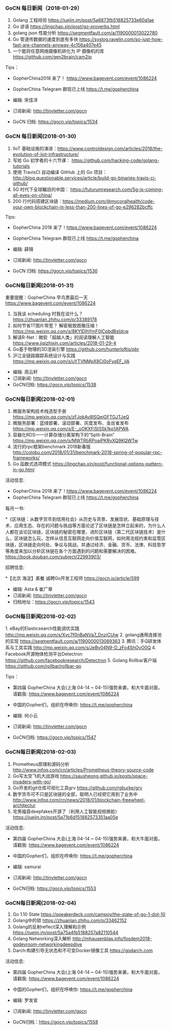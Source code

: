 ### GoCN 每日新闻（2018-01-29）

1. Golang 工程经验 https://juejin.im/post/5a6873fb518825733e60a1ae
2. Go 谚语 https://lingchao.xin/post/go-proverbs.html
3. golang json 性能分析 https://segmentfault.com/a/1190000013022780
4. Go 管道传数据的速度到底有多快 https://syslog.ravelin.com/so-just-how-fast-are-channels-anyway-4c156a407e45
5. 一个能将任意网络摄像机转化为 IP 摄像机的库 https://github.com/gen2brain/cam2ip

Tips：

* GopherChina2018 来了！ https://www.bagevent.com/event/1086224
* GopherChina Telegram 群现已上线 https://t.me/gopherchina

* 编辑: 宋佳洋
* 订阅新闻: http://tinyletter.com/gocn
* GoCN 归档: https://gocn.vip/topics/1534

### GoCN 每日新闻(2018-01-30)

1. IIoT 基础设施的演进：https://www.controldesign.com/articles/2018/the-evolution-of-iiot-infrastructure/
2. 写给 Go 初学者的十六节课： https://github.com/hacking-code/golang-tutorials
3. 使用 TravisCI 自动编译 GitHub 上的 Go 项目：http://blog.questionable.services/article/build-go-binaries-travis-ci-github/
4. 5G 时代下全球瞩目的中国： https://futurumresearch.com/5g-is-coming-all-eyes-on-china/
5. 200 行代码搭建区块链：https://medium.com/@mycoralhealth/code-your-own-blockchain-in-less-than-200-lines-of-go-e296282bcffc

Tips:

* GopherChina 2018 来了！https://www.bagevent.com/event/1086224
* GopherChina Telegram 群现已上线 https://t.me/gopherchina

* 编辑: 薛锦
* 订阅新闻: http://tinyletter.com/gocn
* GoCN 归档: https://gocn.vip/topics/1536

### GoCN每日新闻(2018-01-31)

重要提醒：GopherChina 早鸟票最后一天 https://www.bagevent.com/event/1086224

1. 当我谈 scheduling 时我在谈什么？ https://zhuanlan.zhihu.com/p/33389178
2. 如何节省1T图片带宽？ 解密极致图像压缩！ https://mp.weixin.qq.com/s/8KYlDIhYmF0jCpbdBsIdcw
3. 解读R-Net：微软「超越人类」的阅读理解人工智能 https://www.jiqizhixin.com/articles/2018-01-29-4
4. Go基于物理的3D渲染引擎 https://github.com/hunterloftis/pbr
5. 沪江全链路跟踪系统设计与实践 https://mp.weixin.qq.com/s/uYTVNMpX8Ci0oFvqEF_jlA

* 编辑: 周云轩
* 订阅新闻: http://tinyletter.com/gocn
* GoCN归档: https://gocn.vip/topics/1538

### GoCN每日新闻(2018-02-01)

1. 微服务架构技术栈选型手册 https://mp.weixin.qq.com/s/zFJokAv8lSQejGFTGJTJeQ
2. 微服务部署：蓝绿部署、滚动部署、灰度发布、金丝雀发布  https://mp.weixin.qq.com/s/E-_oOKXFiStS5k1kp1APWA
3. 容器化RDS——计算存储分离架构下的“Split-Brain” https://mp.weixin.qq.com/s/MWTRbRPoaiPKRvXQ9KQWTw
4. 流行的rpc框架benchmark 2018新春版 http://colobu.com/2018/01/31/benchmark-2018-spring-of-popular-rpc-frameworks/
5. Go 函数式选项模式 https://lingchao.xin/post/functional-options-pattern-in-go.html

活动信息:
 * GopherChina 2018 来了！https://www.bagevent.com/event/1086224
 * GopherChina Telegram 群现已上线 https://t.me/gopherchina
 
每月一书:

*《区块链：从数字货币到信用社会》从历史与背景、发展现状、基础原理与技术、应用生态、存在的问题与挑战等方面论述了区块链是怎样立起来的，为什么人人都在谈论区块链，区块链的秘密在哪里、进阶区块链（第二代区块链技术）是什么，区块链怎么玩，怎样从信息互联网走向价值互联网，如何用法规约束和监管区块链，区块链走向何处、争议与挑战，并通过经济、金融、货币、法律、科技哲学等角度来加以分析区块链在各个方面遇到的问题和需要解决的困难。https://book.douban.com/subject/22993903/
 
招聘信息:

*【北京 海淀】美餐 诚聘Go开发工程师 https://gocn.io/article/599

* 编辑: Asta & 崔广章
* 订阅新闻: http://tinyletter.com/gocn
* 归档地址：https://gocn.vip/topics/1543

### GoCN每日新闻(2018-02-02)

1. eBay的Elasticsearch性能调优实践 http://mp.weixin.qq.com/s/Xvc7f0nBaNVa7_DnzjCUiw
2. golang通用连接池的实现 https://segmentfault.com/a/1190000013089363
3. 腾讯：手Q研发体系与工具实践 http://mp.weixin.qq.com/s/JeBv04N9-D_zFo4ShOyO0Q
4. Facebook开源物体检测平台Detectron https://github.com/facebookresearch/Detectron
5. Golang Rollbar客户端 https://github.com/rollbar/rollbar-go

Tips：
* 第四届 GopherChina 大会(上海 04-14 ~ 04-15)强势来袭，和大牛面对面，请戳我: https://www.bagevent.com/event/1086224
* 中国的Gopher们，组织在呼唤你: https://t.me/gopherchina

* 编辑: 何小云
* 订阅新闻: http://tinyletter.com/gocn
* GoCN归档: https://gocn.vip/topics/1547

### GoCN每日新闻(2018-02-03)

1. Prometheus原理和源码分析 http://www.infoq.com/cn/articles/Prometheus-theory-source-code
2. Go写太空飞机大战游戏  https://sausheong.github.io/posts/space-invaders-with-go/
3. Go开发的git仓库可视化工具grv https://github.com/rgburke/grv
4. 数字货币可不只是区块链的全部，聪明人已经把它用到了业务中 http://www.infoq.com/cn/news/2018/01/blockchain-freewheel-architectur
5. 宅男福音deepfakes开源了（利用人工智能视频换脸） https://juejin.im/post/5a71b6d151882573351aa05e

活动信息:
* 第四届 GopherChina 大会(上海 04-14 ~ 04-15)强势来袭，和大牛面对面，请戳我: https://www.bagevent.com/event/1086224
* 中国的Gopher们，组织在呼唤你: https://t.me/gopherchina

* 编辑: samurai
* 订阅新闻: http://tinyletter.com/gocn
* GoCN归档: https://gocn.vip/topics/1553

### GoCN每日新闻(2018-02-04)

1. Go 1.10 State https://speakerdeck.com/campoy/the-state-of-go-1-dot-10
2. Golang中的锁 https://zhuanlan.zhihu.com/p/33462152
3. Golang的反射reflect深入理解和示例 https://juejin.im/post/5a75a4fb5188257a82110544
4. Golang Networking深入解析 http://mhausenblas.info/fosdem2018-godevroom-networkingdeepdive
5. Darch:构建引导无状态和不可变Docker镜像工具 https://godarch.com

活动信息:
* 第四届 GopherChina 大会(上海 04-14 ~ 04-15)强势来袭，和大牛面对面，请戳我: https://www.bagevent.com/event/1086224
* 中国的Gopher们，组织在呼唤你: https://t.me/gopherchina

* 编辑: 罗发宣
* 订阅新闻: http://tinyletter.com/gocn
* GoCN归档：https://gocn.vip/topics/1558